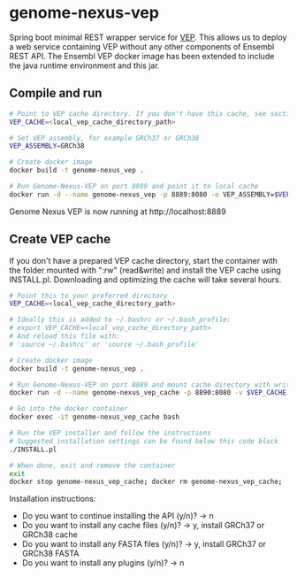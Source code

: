 # genome-nexus-vep
Spring boot minimal REST wrapper service for
[VEP](https://github.com/Ensembl/ensembl-vep). This allows us to deploy a web
service containing VEP without any other components of Ensembl REST API. The
Ensembl VEP docker image has been extended to include the java runtime
environment and this jar.

## Compile and run

```bash
# Point to VEP cache directory. If you don't have this cache, see section "Create VEP cache"
VEP_CACHE=<local_vep_cache_directory_path>

# Set VEP assembly, for example GRCh37 or GRCh38
VEP_ASSEMBLY=GRCh38

# Create docker image
docker build -t genome-nexus_vep .

# Run Genome-Nexus-VEP on port 8889 and point it to local cache
docker run -d --name genome-nexus_vep -p 8889:8080 -e VEP_ASSEMBLY=$VEP_ASSEMBLY -v $VEP_CACHE:/opt/vep/.vep/:ro genome-nexus_vep:latest
```

Genome Nexus VEP is now running at http://localhost:8889

## Create VEP cache
If you don't have a prepared VEP cache directory, start the container with the folder mounted with ":rw" (read&write) and install the VEP cache using INSTALL.pl. Downloading and optimizing the cache will take several hours.

```bash
# Point this to your preferred directory
VEP_CACHE=<local_vep_cache_directory_path>

# Ideally this is added to ~/.bashrc or ~/.bash_profile:
# export VEP_CACHE=<local_vep_cache_directory_path>
# And reload this file with:
# 'source ~/.bashrc' or 'source ~/.bash_profile'

# Create docker image
docker build -t genome-nexus_vep .

# Run Genome-Nexus-VEP on port 8889 and mount cache directory with write access.
docker run -d --name genome-nexus_vep_cache -p 8890:8080 -v $VEP_CACHE:/opt/vep/.vep/:rw genome-nexus_vep:latest

# Go into the docker container
docker exec -it genome-nexus_vep_cache bash

# Run the VEP installer and follow the instructions
# Suggested installation settings can be found below this code block
./INSTALL.pl

# When done, exit and remove the container
exit
docker stop genome-nexus_vep_cache; docker rm genome-nexus_vep_cache;

```
Installation instructions:
- Do you want to continue installing the API (y/n)? -> n
- Do you want to install any cache files (y/n)? -> y, install GRCh37 or GRCh38 cache
- Do you want to install any FASTA files (y/n)? -> y, install GRCh37 or GRCh38 FASTA
- Do you want to install any plugins (y/n)? -> n
